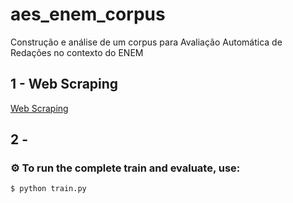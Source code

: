# aes_enem_corpus

Construção e análise de um corpus para Avaliação Automática de Redações no contexto do ENEM



## 1 - Web Scraping

[Web Scraping](web_corpus_builder/README.md)


## 2 - 

### :gear: To run the complete train and evaluate, use:
```bash
$ python train.py
```